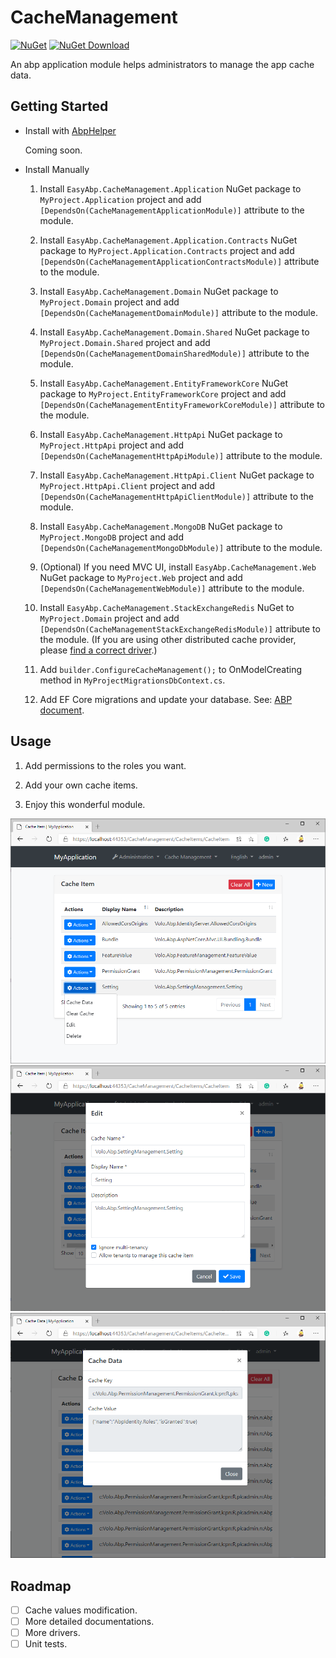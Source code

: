 # CacheManagement

[![NuGet](https://img.shields.io/nuget/v/EasyAbp.CacheManagement.Domain.Shared.svg?style=flat-square)](https://www.nuget.org/packages/EasyAbp.CacheManagement.Domain.Shared)
[![NuGet Download](https://img.shields.io/nuget/dt/EasyAbp.CacheManagement.Domain.Shared.svg?style=flat-square)](https://www.nuget.org/packages/EasyAbp.CacheManagement.Domain.Shared)

An abp application module helps administrators to manage the app cache data.

## Getting Started

* Install with [AbpHelper](https://github.com/EasyAbp/AbpHelper.GUI)

    Coming soon.

* Install Manually

    1. Install `EasyAbp.CacheManagement.Application` NuGet package to `MyProject.Application` project and add `[DependsOn(CacheManagementApplicationModule)]` attribute to the module.

    1. Install `EasyAbp.CacheManagement.Application.Contracts` NuGet package to `MyProject.Application.Contracts` project and add `[DependsOn(CacheManagementApplicationContractsModule)]` attribute to the module.

    1. Install `EasyAbp.CacheManagement.Domain` NuGet package to `MyProject.Domain` project and add `[DependsOn(CacheManagementDomainModule)]` attribute to the module.

    1. Install `EasyAbp.CacheManagement.Domain.Shared` NuGet package to `MyProject.Domain.Shared` project and add `[DependsOn(CacheManagementDomainSharedModule)]` attribute to the module.

    1. Install `EasyAbp.CacheManagement.EntityFrameworkCore` NuGet package to `MyProject.EntityFrameworkCore` project and add `[DependsOn(CacheManagementEntityFrameworkCoreModule)]` attribute to the module.

    1. Install `EasyAbp.CacheManagement.HttpApi` NuGet package to `MyProject.HttpApi` project and add `[DependsOn(CacheManagementHttpApiModule)]` attribute to the module.

    1. Install `EasyAbp.CacheManagement.HttpApi.Client` NuGet package to `MyProject.HttpApi.Client` project and add `[DependsOn(CacheManagementHttpApiClientModule)]` attribute to the module.

    1. Install `EasyAbp.CacheManagement.MongoDB` NuGet package to `MyProject.MongoDB` project and add `[DependsOn(CacheManagementMongoDbModule)]` attribute to the module.

    1. (Optional) If you need MVC UI, install `EasyAbp.CacheManagement.Web` NuGet package to `MyProject.Web` project and add `[DependsOn(CacheManagementWebModule)]` attribute to the module.

    1. Install `EasyAbp.CacheManagement.StackExchangeRedis` NuGet to `MyProject.Domain` project and add `[DependsOn(CacheManagementStackExchangeRedisModule)]` attribute to the module. (If you are using other distributed cache provider, please [find a correct driver](https://github.com/EasyAbp/CacheManagement/tree/master/driver).)

    1. Add `builder.ConfigureCacheManagement();` to OnModelCreating method in `MyProjectMigrationsDbContext.cs`.

    1. Add EF Core migrations and update your database. See: [ABP document](https://docs.abp.io/en/abp/latest/Tutorials/Part-1?UI=MVC#add-new-migration-update-the-database).

## Usage

1. Add permissions to the roles you want.

1. Add your own cache items.

1. Enjoy this wonderful module.

![CacheItems](/docs/images/CacheItems.png)
![EditCacheItem](/docs/images/EditCacheItem.png)
![CacheItemData](/docs/images/CacheItemData.png)

## Roadmap

- [ ] Cache values modification.
- [ ] More detailed documentations.
- [ ] More drivers.
- [ ] Unit tests.
